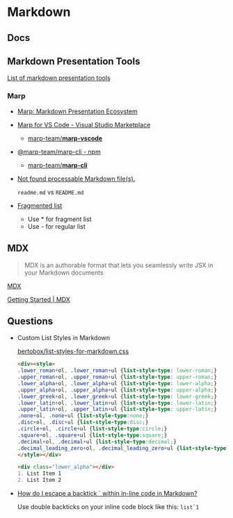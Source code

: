 # Markdown

<!-- Well this is meta -->

## Docs


## Markdown Presentation Tools

[List of markdown presentation tools](https://gist.github.com/johnloy/27dd124ad40e210e91c70dd1c24ac8c8)

### Marp

* [Marp: Markdown Presentation Ecosystem](https://marp.app/)
* [Marp for VS Code - Visual Studio Marketplace](https://marketplace.visualstudio.com/items?itemName=marp-team.marp-vscode)
  * [marp-team/**marp-vscode**](https://github.com/marp-team/marp-vscode)
* [@marp-team/marp-cli - npm](https://www.npmjs.com/package/@marp-team/marp-cli)
  * [marp-team/**marp-cli**](https://github.com/marp-team/marp-cli)

* [Not found processable Markdown file(s).](https://github.com/marp-team/marp-cli/issues/95)

   `readme.md` vs `README.md`

* [Fragmented list](https://github.com/marp-team/marpit/issues/145)

  * Use \* for fragment list
  * Use \- for regular list

## MDX

> MDX is an authorable format that lets you seamlessly write JSX in your Markdown documents


[MDX](https://mdxjs.com/)


[Getting Started | MDX](https://mdxjs.com/getting-started)

## Questions

* Custom List Styles in Markdown

    [bertobox/list-styles-for-markdown.css](https://gist.github.com/bertobox/3503850)

    ```html
    <div><style>
    .lower_roman+ol, .lower_roman+ul {list-style-type: lower-roman;}
    .upper_roman+ol, .upper_roman+ul {list-style-type: upper-roman;}
    .lower_alpha+ol, .lower_alpha+ul {list-style-type: lower-alpha;}
    .upper_alpha+ol, .upper_alpha+ul {list-style-type: upper-alpha;}
    .lower_greek+ol, .lower_greek+ul {list-style-type: lower-greek;}
    .lower_latin+ol, .lower_latin+ul {list-style-type: lower-latin;}
    .upper_latin+ol, .upper_latin+ul {list-style-type: upper-latin;}
    .none+ol, .none+ul {list-style-type:none;}
    .disc+ol, .disc+ul {list-style-type:disc;}
    .circle+ol, .circle+ul {list-style-type:circle;}
    .square+ol, .square+ul {list-style-type:square;}
    .decimal+ol, .decimal+ul {list-style-type:decimal;}
    .decimal_leading_zero+ol, .decimal_leading_zero+ul {list-style-type:decimal-leading-zero;}
    </style></div>
    ```

    ```md
    <div class="lower_alpha"></div>
    1. List Item 1
    2. List Item 2
    ```


* [How do I escape a backtick ` within in-line code in Markdown?](https://meta.stackexchange.com/q/82718/209031)

   Use double backticks on your inline code block like this: ``list`1``

